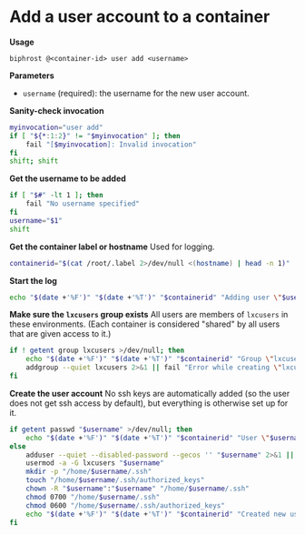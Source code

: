 # Add a user account to a container

**Usage**
```
biphrost @<container-id> user add <username>
```

**Parameters**
* `username` (required): the username for the new user account.

**Sanity-check invocation**
```bash
myinvocation="user add"
if [ "${*:1:2}" != "$myinvocation" ]; then
    fail "[$myinvocation]: Invalid invocation"
fi
shift; shift
```

**Get the username to be added**
```bash
if [ "$#" -lt 1 ]; then
    fail "No username specified"
fi
username="$1"
shift
```

**Get the container label or hostname**
Used for logging.
```bash
containerid="$(cat /root/.label 2>/dev/null <(hostname) | head -n 1)"
```

**Start the log**
```bash
echo "$(date +'%F')" "$(date +'%T')" "$containerid" "Adding user \"$username\" to $(hostname)"
```

**Make sure the `lxcusers` group exists**
All users are members of `lxcusers` in these environments. (Each container is considered "shared" by all users that are given access to it.)
```bash
if ! getent group lxcusers >/dev/null; then
    echo "$(date +'%F')" "$(date +'%T')" "$containerid" "Group \"lxcusers\" does not exist; creating it."
    addgroup --quiet lxcusers 2>&1 || fail "Error while creating \"lxcusers\" group"
fi
```

**Create the user account**
No ssh keys are automatically added (so the user does not get ssh access by default), but everything is otherwise set up for it.
```bash
if getent passwd "$username" >/dev/null; then
    echo "$(date +'%F')" "$(date +'%T')" "$containerid" "User \"$username\" already exists; no further changes will be made."
else
    adduser --quiet --disabled-password --gecos '' "$username" 2>&1 || fail "Error while creating user \"$username\""
    usermod -a -G lxcusers "$username"
    mkdir -p "/home/$username/.ssh"
    touch "/home/$username/.ssh/authorized_keys"
    chown -R "$username":"$username" "/home/$username/.ssh"
    chmod 0700 "/home/$username/.ssh"
    chmod 0600 "/home/$username/.ssh/authorized_keys"
    echo "$(date +'%F')" "$(date +'%T')" "$containerid" "Created new user account \"$username\"."
fi
```
